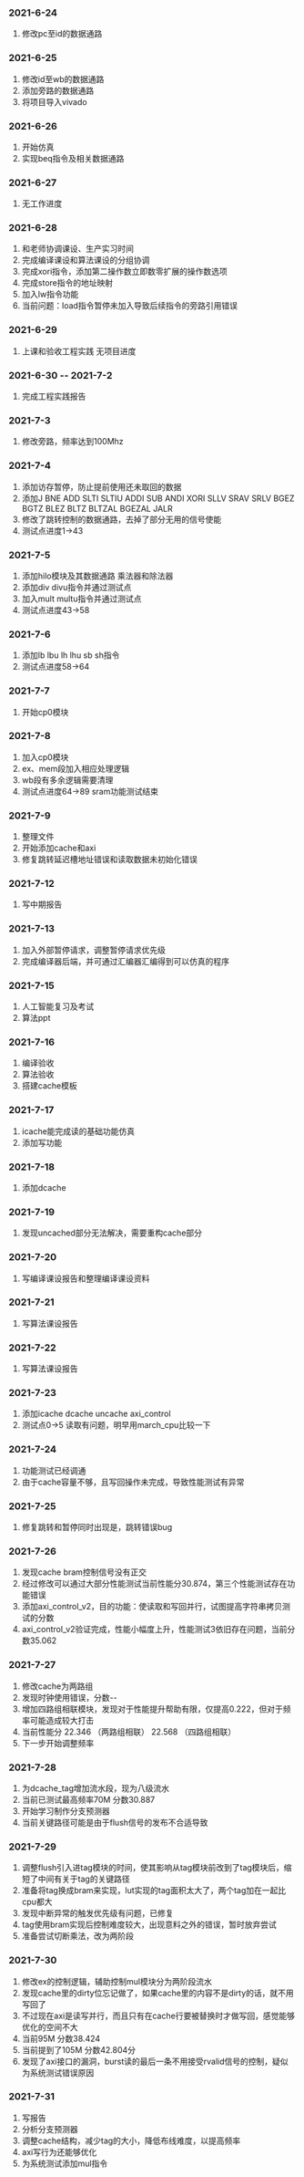 ### 2021-6-24
1. 修改pc至id的数据通路

### 2021-6-25
1. 修改id至wb的数据通路
2. 添加旁路的数据通路
3. 将项目导入vivado

### 2021-6-26
1. 开始仿真
2. 实现beq指令及相关数据通路

### 2021-6-27
1. 无工作进度

### 2021-6-28
1. 和老师协调课设、生产实习时间
2. 完成编译课设和算法课设的分组协调
3. 完成xori指令，添加第二操作数立即数零扩展的操作数选项
4. 完成store指令的地址映射
5. 加入lw指令功能
6. 当前问题：load指令暂停未加入导致后续指令的旁路引用错误

### 2021-6-29
1. 上课和验收工程实践 无项目进度

### 2021-6-30 -- 2021-7-2
1. 完成工程实践报告

### 2021-7-3
1. 修改旁路，频率达到100Mhz

### 2021-7-4
1. 添加访存暂停，防止提前使用还未取回的数据
2. 添加J BNE ADD SLTI SLTIU ADDI SUB ANDI XORI SLLV SRAV SRLV BGEZ BGTZ BLEZ BLTZ BLTZAL BGEZAL JALR
3. 修改了跳转控制的数据通路，去掉了部分无用的信号使能
4. 测试点进度1->43

### 2021-7-5
1. 添加hilo模块及其数据通路 乘法器和除法器
2. 添加div divu指令并通过测试点
3. 加入mult multu指令并通过测试点
4. 测试点进度43->58

### 2021-7-6
1. 添加lb lbu lh lhu sb sh指令
2. 测试点进度58->64

### 2021-7-7
1. 开始cp0模块

### 2021-7-8
1. 加入cp0模块
2. ex、mem段加入相应处理逻辑
3. wb段有多余逻辑需要清理
4. 测试点进度64->89 sram功能测试结束

### 2021-7-9
1. 整理文件
2. 开始添加cache和axi
3. 修复跳转延迟槽地址错误和读取数据未初始化错误

### 2021-7-12
1. 写中期报告

### 2021-7-13
1. 加入外部暂停请求，调整暂停请求优先级
2. 完成编译器后端，并可通过汇编器汇编得到可以仿真的程序

### 2021-7-15
1. 人工智能复习及考试
2. 算法ppt

### 2021-7-16
1. 编译验收
2. 算法验收
3. 搭建cache模板

### 2021-7-17
1. icache能完成读的基础功能仿真
2. 添加写功能

### 2021-7-18
1. 添加dcache

### 2021-7-19
1. 发现uncached部分无法解决，需要重构cache部分

### 2021-7-20
1. 写编译课设报告和整理编译课设资料

### 2021-7-21
1. 写算法课设报告

### 2021-7-22
1. 写算法课设报告

### 2021-7-23
1. 添加icache dcache uncache axi_control
2. 测试点0->5 读取有问题，明早用march_cpu比较一下

### 2021-7-24
1. 功能测试已经调通
2. 由于cache容量不够，且写回操作未完成，导致性能测试有异常

### 2021-7-25
1. 修复跳转和暂停同时出现是，跳转错误bug

### 2021-7-26
1. 发现cache bram控制信号没有正交
2. 经过修改可以通过大部分性能测试当前性能分30.874，第三个性能测试存在功能错误
3. 添加axi_control_v2，目的功能：使读取和写回并行，试图提高字符串拷贝测试的分数
4. axi_control_v2验证完成，性能小幅度上升，性能测试3依旧存在问题，当前分数35.062

### 2021-7-27
1. 修改cache为两路组
2. 发现时钟使用错误，分数--
3. 增加四路组相联模块，发现对于性能提升帮助有限，仅提高0.222，但对于频率可能造成较大打击
4. 当前性能分 22.346 （两路组相联） 22.568 （四路组相联）
5. 下一步开始调整频率

### 2021-7-28
1. 为dcache_tag增加流水段，现为八级流水
2. 当前已测试最高频率70M 分数30.887
3. 开始学习制作分支预测器
4. 当前关键路径可能是由于flush信号的发布不合适导致

### 2021-7-29
1. 调整flush引入进tag模块的时间，使其影响从tag模块前改到了tag模块后，缩短了中间有关于tag的关键路径
2. 准备将tag换成bram来实现，lut实现的tag面积太大了，两个tag加在一起比cpu都大
3. 发现中断异常的触发优先级有问题，已修复
4. tag使用bram实现后控制难度较大，出现意料之外的错误，暂时放弃尝试
5. 准备尝试切断乘法，改为两阶段

### 2021-7-30
1. 修改ex的控制逻辑，辅助控制mul模块分为两阶段流水
2. 发现cache里的dirty位忘记做了，如果cache里的内容不是dirty的话，就不用写回了
3. 不过现在axi是读写并行，而且只有在cache行要被替换时才做写回，感觉能够优化的空间不大
4. 当前95M 分数38.424
5. 当前提到了105M 分数42.804分
6. 发现了axi接口的漏洞，burst读的最后一条不用接受rvalid信号的控制，疑似为系统测试错误原因

### 2021-7-31
1. 写报告
2. 分析分支预测器
3. 调整cache结构，减少tag的大小，降低布线难度，以提高频率
4. axi写行为还能够优化
5. 为系统测试添加mul指令




